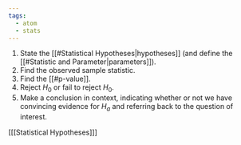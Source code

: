 ```yaml
---
tags:
  - atom
  - stats
---
```

1. State the [[#Statistical Hypotheses|hypotheses]] (and define the [[#Statistic and Parameter|parameters]]).
2. Find the observed sample statistic.
3. Find the [[#p-value]].
4. Reject $H_0$ or fail to reject $H_0$.
5. Make a conclusion in context, indicating whether or not we have convincing evidence for $H_a$ and referring back to the question of interest.

\[[[Statistical Hypotheses]]\]